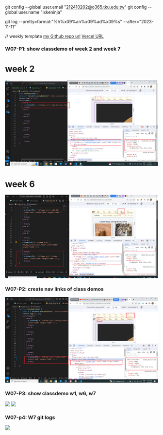 git config --global user.email "212410202@o365.tku.edu.tw"
git config --global user.name "ixkeninja"

git log --pretty=format:"%h%x09%an%x09%ad%x09%s" --after="2023-11-11"



// weekly template
[my Github repo url](https://github.com/ixkeninja/1121-sweb-demo-212410202)
[Vercel URL](https://vercel.com/ixkeninjas-projects/1121-sweb-demo-212410202)

### W07-P1: show classdemo of week 2 and week 7
# week 2
![](w07-p1-1.png)
# week 6
![](w07-p1-2.png)


### W07-P2: create nav links of class demos
![](w07-p2.png)


### W07-P3: show classdemo w1, w6, w7

![](w07-p3-1.png)
![](w07-p3-2.png)

### W07-p4: W7 git logs

![](w07-p4.png)
